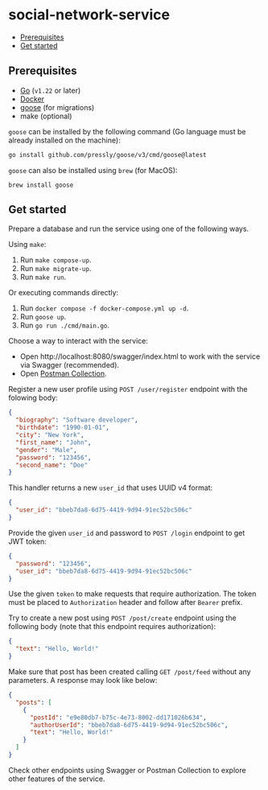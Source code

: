 # social-network-service

* [Prerequisites](#prerequisites)
* [Get started](#get-started)

## Prerequisites

* [Go](https://go.dev/) (`v1.22` or later)
* [Docker](https://www.docker.com/)
* [goose](https://github.com/pressly/goose) (for migrations)
* make (optional)

`goose` can be installed by the following command (Go language must be already installed on the machine):

```bash
go install github.com/pressly/goose/v3/cmd/goose@latest
```

`goose` can also be installed using `brew` (for MacOS):

```
brew install goose
```

## Get started

Prepare a database and run the service using one of the following ways.

Using `make`:

1. Run `make compose-up`.
2. Run `make migrate-up`.
3. Run `make run`.

Or executing commands directly:

1. Run `docker compose -f docker-compose.yml up -d`.
2. Run `goose up`.
3. Run `go run ./cmd/main.go`.

Choose a way to interact with the service:

* Open http://localhost:8080/swagger/index.html to work with the service via Swagger (recommended).
* Open [Postman Collection](https://www.postman.com/orochi-keydream/workspace/public/collection/27125449-0ec721d4-3b0c-4a41-b3b9-ea79cb0ba811?action=share&creator=27125449).

Register a new user profile using `POST /user/register` endpoint with the folowing body:

```json
{
  "biography": "Software developer",
  "birthdate": "1990-01-01",
  "city": "New York",
  "first_name": "John",
  "gender": "Male",
  "password": "123456",
  "second_name": "Doe"
}
```

This handler returns a new `user_id` that uses UUID v4 format:

```json
{
  "user_id": "bbeb7da8-6d75-4419-9d94-91ec52bc506c"
}
```

Provide the given `user_id` and password to `POST /login` endpoint to get JWT token:

```json
{
  "password": "123456",
  "user_id": "bbeb7da8-6d75-4419-9d94-91ec52bc506c"
}
```

Use the given `token` to make requests that require authorization. The token must be placed to `Authorization` header and follow after `Bearer` prefix.

Try to create a new post using `POST /post/create` endpoint using the following body (note that this endpoint requires authorization):

```json
{
  "text": "Hello, World!"
}
```

Make sure that post has been created calling `GET /post/feed` without any parameters. A response may look like below:

```json
{
  "posts": [
    {
      "postId": "e9e80db7-b75c-4e73-8002-dd171026b634",
      "authorUserId": "bbeb7da8-6d75-4419-9d94-91ec52bc506c",
      "text": "Hello, World!"
    }
  ]
}
```

Check other endpoints using Swagger or Postman Collection to explore other features of the service.
